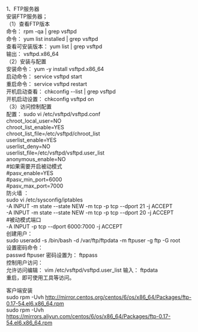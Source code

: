 1、FTP服务器  
安装FTP服务器；  
（1）查看FTP版本  
命令： rpm -qa | grep vsftpd  
命令： yum list installed | grep vsftpd  
查看可安装版本： yum list | grep vsftpd  
输出： vsftpd.x86_64  
（2）安装与配置  
安装命令： yum -y install vsftpd.x86_64  
启动命令： service vsftpd start  
重启命令： service vsftpd restart  
开机启动查看： chkconfig --list | grep vsftpd  
开机启动设置： chkconfig vsftpd on  
（3）访问控制配置  
配置： sudo vi /etc/vsftpd/vsftpd.conf  
chroot_local_user=NO  
chroot_list_enable=YES  
chroot_list_file=/etc/vsftpd/chroot_list  
userlist_enable=YES  
userlist_deny=NO  
userlist_file=/etc/vsftpd/vsftpd.user_list  
anonymous_enable=NO  
#如果需要开启被动模式  
#pasv_enable=YES  
#pasv_min_port=6000  
#pasv_max_port=7000  
防火墙 ：  
 sudo vi /etc/sysconfig/iptables  
-A INPUT -m state --state NEW -m tcp -p tcp --dport 21 -j ACCEPT  
-A INPUT -m state --state NEW -m tcp -p tcp --dport 20 -j ACCEPT  
#被动模式端口  
-A INPUT -p tcp --dport 6000:7000 -j ACCEPT  
创建用户：  
sudo useradd -s /bin/bash -d /var/ftp/ftpdata -m ftpuser -g ftp -G root  
设置密码命令：  
passwd ftpuser 密码设置为： ftppass  
控制用户访问：  
允许访问编辑： vim /etc/vsftpd/vsftpd.user_list 输入： ftpdata  
重启，即可使用工具等访问。  



客户端安装  
sudo rpm -Uvh http://mirror.centos.org/centos/6/os/x86_64/Packages/ftp-0.17-54.el6.x86_64.rpm  
sudo rpm -Uvh https://mirrors.aliyun.com/centos/6/os/x86_64/Packages/ftp-0.17-54.el6.x86_64.rpm  
